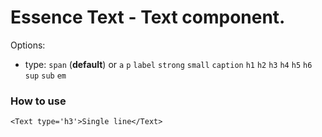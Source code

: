 # Essence Text - Text component.

Options:
- type:  `span` (**default**) or `a` `p` `label` `strong` `small` `caption` `h1` `h2` `h3` `h4` `h5` `h6` `sup` `sub` `em`

### How to use
```
<Text type='h3'>Single line</Text>
```